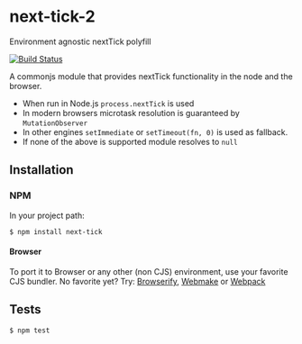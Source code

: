 # next-tick-2

Environment agnostic nextTick polyfill

[![Build Status](https://api.travis-ci.org/mreinstein/next-tick-2.png?branch=master)](https://travis-ci.org/mreinstein/next-tick-2)

A commonjs module that provides nextTick functionality in the node and the browser.

- When run in Node.js `process.nextTick` is used
- In modern browsers microtask resolution is guaranteed by `MutationObserver`
- In other engines `setImmediate` or `setTimeout(fn, 0)` is used as fallback.
- If none of the above is supported module resolves to `null`

## Installation
### NPM

In your project path:

	$ npm install next-tick

#### Browser

To port it to Browser or any other (non CJS) environment, use your favorite CJS bundler. No favorite yet? Try: [Browserify](http://browserify.org/), [Webmake](https://github.com/medikoo/modules-webmake) or [Webpack](http://webpack.github.io/)

## Tests

	$ npm test

